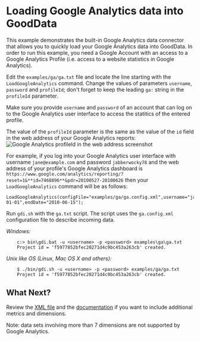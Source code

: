 # Loading Google Analytics data into GoodData

This example demonstrates the built-in Google Analytics data connector that allows you to quickly load your Google Analytics data into GoodData. In order to run this example, you need a Google Account with an access to a Google Analytics Profile (i.e. access to a website statistics in Google Analytics).

Edit the `examples/ga/ga.txt` file and locate the line starting with the `LoadGoogleAnalytics` command. Change the values of parameters `username`, `password` and `profileId`; don't forget to keep the leading `ga:` string in the `profileId` parameter.

Make sure you provide `username` and `password` of an account that can log on to the Google Analytics user interface to access the statitics of the entered profile.

The value of the `profileId` parameter is the same as the value of the `id` field in the web address of your Google Analytics reports:
 ![Google Analytics profileId in the web address screenshot](http://github.com/gooddata/GoodData-CL/raw/master/cli-distro/examples/sfdc/ga_profileId.png "Google Analytics profileId in the web address screenshot")

For example, if you log into your Google Analytics user interface with username `jane@example.com` and password `jabberwocky78` and the web address of your profile's Google Analytics dashboard is `https://www.google.com/analytics/reporting/?reset=1&**id=7468896**&pdr=20100527-20100626` then your `LoadGoogleAnalytics` command will be as follows:

    LoadGoogleAnalytics(configFile="examples/ga/ga.config.xml",username="jane@example.com",password="jabberwocky78",profileId="ga:7468896",dimensions="ga:date|ga:browser|ga:browserVersion|ga:country|ga:isMobile",metrics="ga:bounces|ga:newVisits|ga:pageViews|ga:visits",startDate="2008-01-01",endDate="2010-06-15");

Run `gdi.sh` with the `ga.txt` script. The script uses the `ga.config.xml` configuration file to describe incoming data.

_Windows:_

        c:> bin\gdi.bat -u <username> -p <password> examples\ga\ga.txt
        Project id = 'f5977852bfec20271d4c9bc453a263cb' created.


_Unix like OS (Linux, Mac OS X and others):_

        $ ./bin/gdi.sh -u <username> -p <password> examples/ga/ga.txt
        Project id = 'f5977852bfec20271d4c9bc453a263cb' created.


## What Next?

Review the [XML file](ga.config.xml) and the [documentation](http://github.com/gooddata/GoodData-CL/blob/master/cli-distro/doc/DOCUMENTATION.md#config) if you want to include additional metrics and dimensions.

Note: data sets involving more than 7 dimensions are not supported by Google Analytics.
